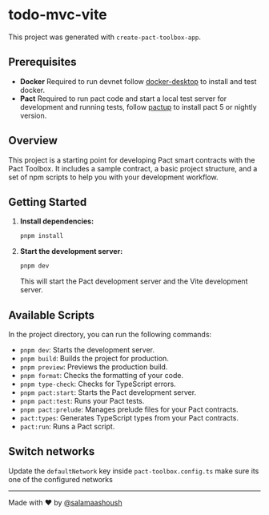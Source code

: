 # todo-mvc-vite

This project was generated with `create-pact-toolbox-app`.

## Prerequisites

- **Docker** Required to run devnet follow [docker-desktop](https://docs.docker.com/desktop/) to install and test docker.
- **Pact** Required to run pact code and start a local test server for development and running tests, follow [pactup](https://github.com/kadena-community/pactup) to install pact 5 or nightly version.

## Overview

This project is a starting point for developing Pact smart contracts with the Pact Toolbox. It includes a sample contract, a basic project structure, and a set of npm scripts to help you with your development workflow.

## Getting Started

1. **Install dependencies:**

   ```bash
   pnpm install
   ```

2. **Start the development server:**

   ```bash
   pnpm dev
   ```

   This will start the Pact development server and the Vite development server.

## Available Scripts

In the project directory, you can run the following commands:

- `pnpm dev`: Starts the development server.
- `pnpm build`: Builds the project for production.
- `pnpm preview`: Previews the production build.
- `pnpm format`: Checks the formatting of your code.
- `pnpm type-check`: Checks for TypeScript errors.
- `pnpm pact:start`: Starts the Pact development server.
- `pnpm pact:test`: Runs your Pact tests.
- `pnpm pact:prelude`: Manages prelude files for your Pact contracts.
- `pact:types`: Generates TypeScript types from your Pact contracts.
- `pact:run`: Runs a Pact script.

## Switch networks

Update the `defaultNetwork` key inside `pact-toolbox.config.ts` make sure its one of the configured networks

---

Made with ❤️ by [@salamaashoush](https://github.com/salamaashoush)
